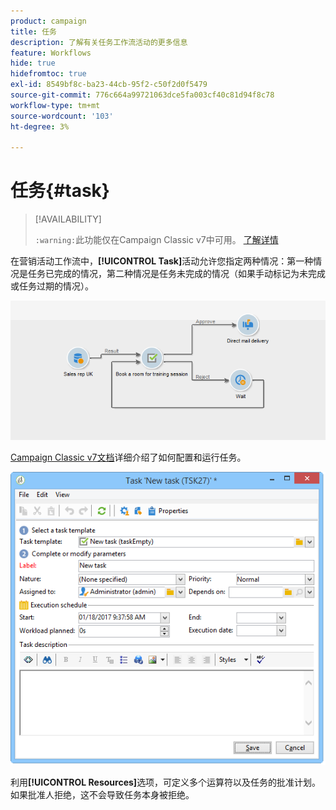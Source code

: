 ```yaml
---
product: campaign
title: 任务
description: 了解有关任务工作流活动的更多信息
feature: Workflows
hide: true
hidefromtoc: true
exl-id: 8549bf8c-ba23-44cb-95f2-c50f2d0f5479
source-git-commit: 776c664a99721063dce5fa003cf40c81d94f8c78
workflow-type: tm+mt
source-wordcount: '103'
ht-degree: 3%

---
```


# 任务{#task}



>[!AVAILABILITY]
>
>`:warning:`此功能仅在Campaign Classic v7中可用。 [了解详情](../../mrm/using/creating-and-managing-tasks.md)

在营销活动工作流中，**[!UICONTROL Task]**&#x200B;活动允许您指定两种情况：第一种情况是任务已完成的情况，第二种情况是任务未完成的情况（如果手动标记为未完成或任务过期的情况）。

![](assets/mrm_task_in_workflow.png)

[Campaign Classic v7文档](../../mrm/using/creating-and-managing-tasks.md)详细介绍了如何配置和运行任务。

![](assets/wkf_task_activity.png)

利用&#x200B;**[!UICONTROL Resources]**&#x200B;选项，可定义多个运算符以及任务的批准计划。 如果批准人拒绝，这不会导致任务本身被拒绝。
